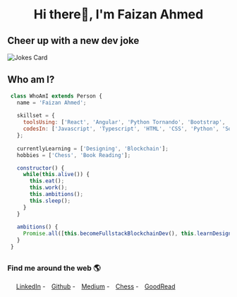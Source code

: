 <h1 align="center">Hi there👋, I'm Faizan Ahmed</h1>

## Cheer up with a new dev joke
![Jokes Card](https://readme-jokes.vercel.app/api)

## Who am I?

 ```javascript
  class WhoAmI extends Person {
    name = 'Faizan Ahmed';
    
    skillset = {
      toolsUsing: ['React', 'Angular', 'Python Tornando', 'Bootstrap', 'MaterialUI', 'MySQL', 'Figma'],
      codesIn: ['Javascript', 'Typescript', 'HTML', 'CSS', 'Python', 'Solidity'],
    };
    
    currentlyLearning = ['Designing', 'Blockchain'];
    hobbies = ['Chess', 'Book Reading'];

    constructor() {
      while(this.alive()) {
        this.eat();
        this.work();
        this.ambitions();
        this.sleep();
      }
    }
    
    ambitions() {
      Promise.all([this.becomeFullstackBlockchainDev(), this.learnDesigning()]);
    }
  }
 ```
##
<h3> Find me around the web 🌎 </h3>
<div style="margin-left: 10px;">
  <a style="margin-left: 10px;"  target="_blank" href="https://www.linkedin.com/in/faizanahmed99">LinkedIn</a> -
  <a style="margin-left: 10px;" target="_blank" href="https://github.com/imFaizanAhmed">Github</a> -
  <a style="margin-left: 10px;"  target="_blank" href="https://medium.com/@imfaizanahmed">Medium</a> -
  <a style="margin-left: 10px;"  target="_blank" href="https://www.chess.com/member/horserider8">Chess</a> -
  <a style="margin-left: 10px;"  target="_blank" href="https://www.goodreads.com/user/show/134258590-faizan-ahmed">GoodRead</a>
</div>

